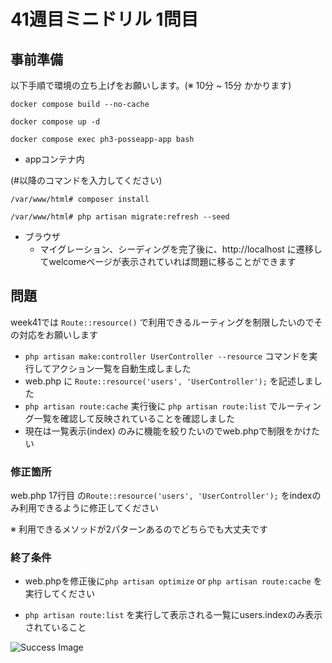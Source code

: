 # 41週目ミニドリル 1問目

## 事前準備

以下手順で環境の立ち上げをお願いします。(※ 10分 ~ 15分 かかります)

`docker compose build --no-cache`

`docker compose up -d`

`docker compose exec ph3-posseapp-app bash`

- appコンテナ内

(#以降のコマンドを入力してください)

`/var/www/html# composer install`

`/var/www/html# php artisan migrate:refresh --seed`

- ブラウザ
  - マイグレーション、シーディングを完了後に、http://localhost に遷移してwelcomeページが表示されていれば問題に移ることができます

## 問題

week41では `Route::resource()` で利用できるルーティングを制限したいのでその対応をお願いします

- `php artisan make:controller UserController --resource` コマンドを実行してアクション一覧を自動生成しました
- web.php に `Route::resource('users', 'UserController');` を記述しました
- `php artisan route:cache` 実行後に `php artisan route:list` でルーティング一覧を確認して反映されていることを確認しました
- 現在は一覧表示(index) のみに機能を絞りたいのでweb.phpで制限をかけたい

### 修正箇所

web.php 17行目 の`Route::resource('users', 'UserController');` をindexのみ利用できるように修正してください

※ 利用できるメソッドが2パターンあるのでどちらでも大丈夫です

### 終了条件

- web.phpを修正後に`php artisan optimize` or `php artisan route:cache` を実行してください

- `php artisan route:list` を実行して表示される一覧にusers.indexのみ表示されていること

![Success Image](sampleSuccess.png)
